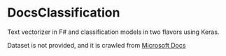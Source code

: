 # DocsClassification
Text vectorizer in F# and classification models in two flavors using Keras.

Dataset is not provided, and it is crawled from [Microsoft Docs](https://docs.microsoft.com)
